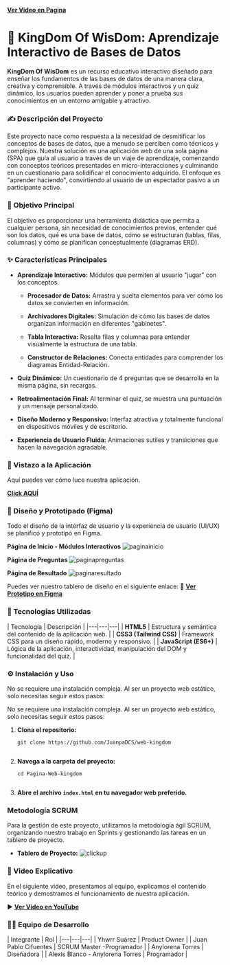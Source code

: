 [**Ver Video en Pagina**](https://juanpadcs.github.io/web-kingdom/ "null")

# 👑 KingDom Of WisDom: Aprendizaje Interactivo de Bases de Datos

**KingDom Of WisDom** es un recurso educativo interactivo diseñado para enseñar los fundamentos de las bases de datos de una manera clara, creativa y comprensible. A través de módulos interactivos y un quiz dinámico, los usuarios pueden aprender y poner a prueba sus conocimientos en un entorno amigable y atractivo.
    

### ✍️ Descripción del Proyecto

Este proyecto nace como respuesta a la necesidad de desmitificar los conceptos de bases de datos, que a menudo se perciben como técnicos y complejos. Nuestra solución es una aplicación web de una sola página (SPA) que guía al usuario a través de un viaje de aprendizaje, comenzando con conceptos teóricos presentados en micro-interacciones y culminando en un cuestionario para solidificar el conocimiento adquirido. El enfoque es "aprender haciendo", convirtiendo al usuario de un espectador pasivo a un participante activo.

### 🎯 Objetivo Principal

El objetivo es proporcionar una herramienta didáctica que permita a cualquier persona, sin necesidad de conocimientos previos, entender qué son los datos, qué es una base de datos, cómo se estructuran (tablas, filas, columnas) y cómo se planifican conceptualmente (diagramas ERD).

### ✨ Características Principales

-   **Aprendizaje Interactivo:** Módulos que permiten al usuario "jugar" con los conceptos.
    
    -   **Procesador de Datos:** Arrastra y suelta elementos para ver cómo los datos se convierten en información.
        
    -   **Archivadores Digitales:** Simulación de cómo las bases de datos organizan información en diferentes "gabinetes".
        
    -   **Tabla Interactiva:** Resalta filas y columnas para entender visualmente la estructura de una tabla.
        
    -   **Constructor de Relaciones:** Conecta entidades para comprender los diagramas Entidad-Relación.
        
-   **Quiz Dinámico:** Un cuestionario de 4 preguntas que se desarrolla en la misma página, sin recargas.
    
-   **Retroalimentación Final:** Al terminar el quiz, se muestra una puntuación y un mensaje personalizado.
    
-   **Diseño Moderno y Responsivo:** Interfaz atractiva y totalmente funcional en dispositivos móviles y de escritorio.
    
-   **Experiencia de Usuario Fluida:** Animaciones sutiles y transiciones que hacen la navegación agradable.
    

### 📸 Vistazo a la Aplicación

Aquí puedes ver cómo luce nuestra aplicación.


[**Click AQUÍ**](https://example/)

### 🎨 Diseño y Prototipado (Figma)

Todo el diseño de la interfaz de usuario y la experiencia de usuario (UI/UX) se planificó y prototipó en Figma. 

**Página de Inicio - Módulos Interactivos** 
![paginainicio](./docs/index.png)

**Página de Preguntas** 
![paginapreguntas](./docs/preguntas.png)

**Página de Resultado** 
![paginaresultado](./docs/resultado.png)

Puedes ver nuestro tablero de diseño en el siguiente enlace:
🔗 [**Ver Prototipo en Figma**](https://www.figma.com/proto/hA6e5SNeSn7MdLrxFxyYBP/proyecto-kingdom?node-id=1-2&t=Rz5OUJsYBzhRcHOt-1)

### 🚀 Tecnologías Utilizadas

| Tecnología | Descripción | 
|---|---|---|
| **HTML5** | Estructura y semántica del contenido de la aplicación web. | 
| **CSS3 (Tailwind CSS)** | Framework CSS para un diseño rápido, moderno y responsivo. | 
| **JavaScript (ES6+)** | Lógica de la aplicación, interactividad, manipulación del DOM y funcionalidad del quiz. | 

### ⚙️ Instalación y Uso

No se requiere una instalación compleja. Al ser un proyecto web estático, solo necesitas seguir estos pasos:

No se requiere una instalación compleja. Al ser un proyecto web estático, solo necesitas seguir estos pasos:

1.  **Clona el repositorio:**
    
    ```
    git clone https://github.com/JuanpaDCS/web-kingdom
    
    
    ```
    
2.  **Navega a la carpeta del proyecto:**
    
    ```
    cd Pagina-Web-kingdom
    
    
    ```
    
3.  **Abre el archivo `index.html` en tu navegador web preferido.**

### Metodología SCRUM

Para la gestión de este proyecto, utilizamos la metodología ágil SCRUM, organizando nuestro trabajo en Sprints y gestionando las tareas en un tablero de proyecto.

- **Tablero de Proyecto:** 
![clickup](./docs/tablero.jpg)
    

### 🎥 Video Explicativo

En el siguiente video, presentamos al equipo, explicamos el contenido teórico y demostramos el funcionamiento de nuestra aplicación.

▶️ [**Ver Video en YouTube**](https://www.google.com/search?q=%5BAQU%C3%8D_EL_ENLACE_A_TU_VIDEO%5D "null")

### 🧑‍💻 Equipo de Desarrollo


| Integrante | Rol | 
|---|---|---|
| Yhwrr Suárez | Product Owner | 
| Juan Pablo Cifuentes | SCRUM Master -Programador | 
| Anylorena Torres | Diseñadora | 
| Alexis Blanco - Anylorena Torres | Programador | 
